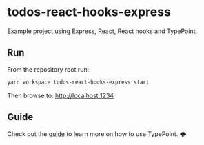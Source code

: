 # todos-react-hooks-express

Example project using Express, React, React hooks and TypePoint.

## Run

From the repository root run:

```sh
yarn workspace todos-react-hooks-express start
```

Then browse to: [http://localhost:1234](http://localhost:1234)

## Guide

Check out the [guide](https://typepoint.github.io/) to learn more on how to use TypePoint. 🌩
